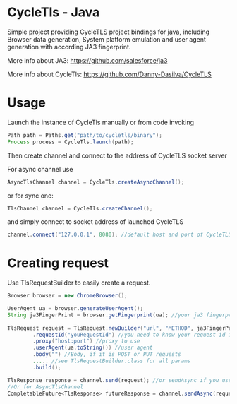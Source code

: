 # CycleTls - Java
Simple project providing CycleTLS project bindings
for java, including Browser data generation, System platform emulation and user agent generation with according JA3 fingerprint.

More info about JA3: https://github.com/salesforce/ja3

More info about CycleTls: https://github.com/Danny-Dasilva/CycleTLS

# Usage
Launch the instance of CycleTls manually or from code invoking
```java
Path path = Paths.get("path/to/cycletls/binary");
Process process = CycleTls.launch(path);
```
Then create channel and connect to the address of CycleTLS socket server

For async channel use

```java
AsyncTlsChannel channel = CycleTls.createAsyncChannel();
```

or for sync one:
```java
TlsChannel channel = CycleTls.createChannel();
```
and simply connect to socket address of launched CycleTLS

```java
channel.connect("127.0.0.1", 8080); //default host and port of CycleTLS socket server
```
# Creating request
Use TlsRequestBuilder to easily create a request.
```java
Browser browser = new ChromeBrowser();

UserAgent ua = browser.generateUserAgent();
String ja3FingerPrint = browser.getFingerprint(ua); //your ja3 fingerprint
        
TlsRequest request = TlsRequest.newBuilder("url", "METHOD", ja3FingerPrint)
        .requestId("youRequestId") //you need to know your request id in async environment
        .proxy("host:port") //proxy to use
        .userAgent(ua.toString()) //user agent
        .body("") //Body, if it is POST or PUT requests
        ..... //see TlsRequestBuilder.class for all params
        .build();

TlsResponse response = channel.send(request); //or sendAsync if you used AsyncTlsChannel
//Or for AsyncTlsChannel
CompletableFuture<TlsResponse> futureResponse = channel.sendAsync(request);
```